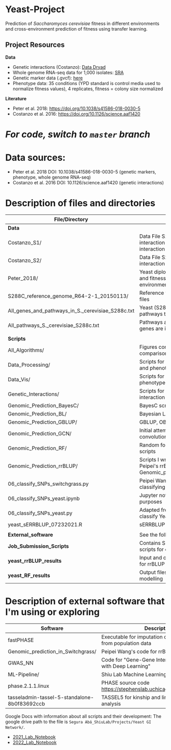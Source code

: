 # Yeast-Project
Prediction of *Saccharomyces cerevisiae* fitness in different environments and cross-environment prediction of fitness using transfer learning.

## Project Resources
__Data__
- Genetic interactions (Costanzo): [Data Dryad](https://datadryad.org/stash/dataset/doi:10.5061/dryad.4291s)  
- Whole genome RNA-seq data for 1,000 isolates: [SRA](https://www.ebi.ac.uk/ena/browser/view/PRJEB13017)
- Genetic marker data (.gvcf): [here](http://1002genomes.u-strasbg.fr/files/)
- Phenotype data: 35 conditions (YPD standard is control media used to normalize fitness values), 4 replicates, fitness = colony size normalized

__Literature__
- Peter et al. 2018: https://doi.org/10.1038/s41586-018-0030-5 
- Costanzo et al. 2016: https://doi.org/10.1126/science.aaf1420 

*For code, switch to `master` branch*
=======
# Data sources:
- Peter et al. 2018 DOI: 10.1038/s41586-018-0030-5 (genetic markers, phenotype, whole genome RNA-seq)
- Costanzo et al. 2016 DOI: 10.1126/science.aaf1420 (genetic interactions)

# Description of files and directories

|File/Directory                                     |Description                                                                         |
|---------------------------------------------------|---------------------------------------------------------------------------------   |
|__Data__                                           |                                                                                    |
|Costanzo_S1/                                       |Data File S1. Raw genetic interaction datasets: Pair-wise interaction format        |
|Costanzo_S2/                                       |Data File S2. Raw genetic interaction datasets: Matrix format                       |
|Peter_2018/                                        |Yeast diploid isolates' bi-allelic SNP and fitness data for 35 growth environments  |
|S288C_reference_genome_R64-2-1_20150113/           |Reference yeast genome S288C files                                                  |
|All_genes_and_pathways_in_S._cerevisiae_S288c.txt  |Yeast (S288C) genes and which pathways they belong to                               |
|All_pathways_S._cerevisiae_S288c.txt               |Pathways and which yeast (S288C) genes are in them                                  |
|                                                   |                                                                                    |
|__Scripts__                                        |                                                                                    |
|All_Algorithms/                                    |Figures containing performance comparisons for all models                           |
|Data_Processing/                                   |Scripts for preprocessing genotype and phenotype matrices                           |
|Data_Vis/                                          |Scripts for visualizing genotype and phenotype matrices                             |
|Genetic_Interactions/                              |Scripts for preprocessing genetic interaction matrix                                |
|Genomic_Prediction_BayesC/                         |BayesC scripts                                                                      |
|Genomic_Prediction_BL/                             |Bayesian LASSO scripts                                                              |
|Genomic_Prediction_GBLUP/                          |GBLUP, OBLUP, and CBLUP scripts                                                     |
|Genomic_Prediction_GCN/                            |Initial attempt at building a graph convolutional neural network                    |
|Genomic_Prediction_RF/                             |Random forest and results analysis scripts
|Genomic_Prediction_rrBLUP/                         |Scripts I wrote or edited from Peipei's rrBLUP code in Genomic_prediction_in_Switchgrass|
|06_classify_SNPs_switchgrass.py                    |Peipei Wang's original code for classifying Switchgrass SNPs                        |
|06_classify_SNPs_yeast.ipynb                       |Jupyter notebook for development purposes                                           |
|06_classify_SNPs_yeast.py                          |Adapted from Peipei's code to classify Yeast SNPs                                   |
|yeast_sERRBLUP_07232021.R                          |sERRBLUP code                                                                       |
|                                                   |                                                                                    |
|__External_software__                              |See the following section
|__Job_Submission_Scripts__                         |Contains SLURM job submission scripts for each prediction model                     |
|__yeast_rrBLUP_results__                           |Input and output files and figures for rrBLUP modelling                             |
|__yeast_RF_results__                               |Output files and figures for RF modelling                                           |


# Description of external software that I'm using or exploring
|Software                                           |Description                                                                         |
|---------------------------------------------------|---------------------------------------------------------------------------------   |
|fastPHASE                                          |Executable for imputation of missing genotypes from population data                 |
|Genomic_prediction_in_Switchgrass/                 |Peipei Wang's code for rrBLUP                                                       |
|GWAS_NN                                            |Code for "Gene-Gene Interaction Detection with Deep Learning"                       |
|ML-Pipeline/                                       |Shiu Lab Machine Learning Pipeline (RF code)                                        |
|phase.2.1.1.linux                                  |PHASE source code https://stephenslab.uchicago.edu/software.html                    |
|tasseladmin-tassel-5-standalone-8b0f83692ccb       |TASSEL5 for kinship and linkage disequilibrium analysis                             |

Google Docs with information about all scripts and their development:
The google drive path to the file is `Segura Abá_ShiuLab/Projects/Yeast GI Network/`.
- [2021_Lab_Notebook](https://docs.google.com/document/d/16pWLJoNUdrJx2gudEZUvN1ArLeKEfzN8NybQsQqfP6A/edit#) 
- [2022_Lab_Notebook](https://docs.google.com/document/d/1aUd3k6bq0C7dGq2EUltONa7x2MRFOlhzxdJTPKoCPU0/edit?skip_itp2_check=true#)